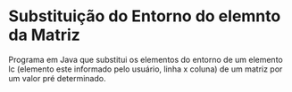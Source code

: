 # Substituição do Entorno do elemnto da Matriz 
Programa em Java que substitui os elementos do entorno de um elemento lc (elemento este informado pelo usuário, linha x coluna) de um matriz por um valor pré determinado.

